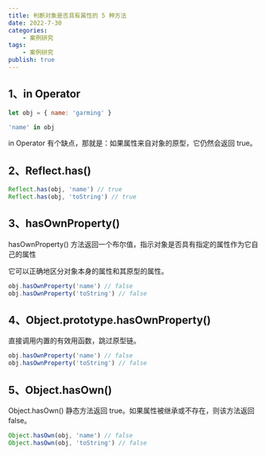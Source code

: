 ```yaml
---
title: 判断对象是否具有属性的 5 种方法
date: 2022-7-30
categories:
    - 案例研究
tags:
    - 案例研究
publish: true
---
```


## 1、in Operator

```js
let obj = { name: 'garming' }

'name' in obj
```

in Operator 有个缺点，那就是：如果属性来自对象的原型，它仍然会返回 true。

## 2、Reflect.has()

```js
Reflect.has(obj, 'name') // true
Reflect.has(obj, 'toString') // true
```

## 3、hasOwnProperty()

hasOwnProperty() 方法返回一个布尔值，指示对象是否具有指定的属性作为它自己的属性

它可以正确地区分对象本身的属性和其原型的属性。

```js
obj.hasOwnProperty('name') // false
obj.hasOwnProperty('toString') // false
```

## 4、Object.prototype.hasOwnProperty()

直接调用内置的有效用函数，跳过原型链。

```js
obj.hasOwnProperty('name') // false
obj.hasOwnProperty('toString') // false
```

## 5、Object.hasOwn()

Object.hasOwn() 静态方法返回 true。如果属性被继承或不存在，则该方法返回 false。

```js
Object.hasOwn(obj, 'name') // false
Object.hasOwn(obj, 'toString') // false
```
